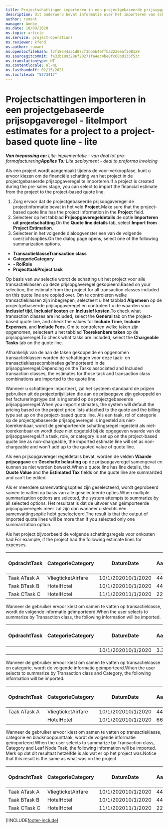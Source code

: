 ```yaml
---
title: Projectschattingen importeren in een projectgebaseerde prijsopgaveregel - lite
description: Dit onderwerp bevat informatie over het importeren van schattingen uit een project naar een prijsopgaveregel.
author: rumant
manager: Annbe
ms.date: 10/09/2020
ms.topic: article
ms.service: project-operations
ms.reviewer: kfend
ms.author: rumant
ms.openlocfilehash: f3f18644a51d87cf3bb5b4effba2236eaf3d81a9
ms.sourcegitcommit: fa32b1893286f20271fa4ec4be8fc68bd135f53c
ms.translationtype: HT
ms.contentlocale: nl-NL
ms.lasthandoff: 02/15/2021
ms.locfileid: "5273417"
---
```

# <a name="import-estimates-for-a-project-to-a-project-based-quote-line---lite"></a><span data-ttu-id="8f38c-103">Projectschattingen importeren in een projectgebaseerde prijsopgaveregel - lite</span><span class="sxs-lookup"><span data-stu-id="8f38c-103">Import estimates for a project to a project-based quote line - lite</span></span>

<span data-ttu-id="8f38c-104">_**Van toepassing op:** Lite-implementatie - van deal tot pro-formafacturering_</span><span class="sxs-lookup"><span data-stu-id="8f38c-104">_**Applies To:** Lite deployment - deal to proforma invoicing_</span></span>

<span data-ttu-id="8f38c-105">Als een project wordt aangemaakt tijdens de voor-verkoopfase, kunt u ervoor kiezen om de financiële schatting van het project in de projectgebaseerde prijsopgaveregel te importeren.</span><span class="sxs-lookup"><span data-stu-id="8f38c-105">If a project is created during the pre-sales stage, you can select to import the financial estimate from the project to the project-based quote line.</span></span>

1. <span data-ttu-id="8f38c-106">Zorg ervoor dat de projectgebaseerde prijsopgaveregel de projectinformatie bevat in het veld **Project**.</span><span class="sxs-lookup"><span data-stu-id="8f38c-106">Make sure that the project-based quote line has the project information in the **Project** field.</span></span>
2. <span data-ttu-id="8f38c-107">Selecteer op het tabblad **Prijsopgaveregeldetails** de optie **Importeren uit projectschatting**.</span><span class="sxs-lookup"><span data-stu-id="8f38c-107">On the **Quote line details** tab, select **Import from Project Estimation**.</span></span>
3. <span data-ttu-id="8f38c-108">Selecteer in het volgende dialoogvenster een van de volgende overzichtsopties.</span><span class="sxs-lookup"><span data-stu-id="8f38c-108">On the dialog page opens, select one of the following summarization options.</span></span>

  - <span data-ttu-id="8f38c-109">**Transactieklasse**</span><span class="sxs-lookup"><span data-stu-id="8f38c-109">**Transaction class**</span></span>
  - <span data-ttu-id="8f38c-110">**Categorie**</span><span class="sxs-lookup"><span data-stu-id="8f38c-110">**Category**</span></span>
  - <span data-ttu-id="8f38c-111">**- Rol**</span><span class="sxs-lookup"><span data-stu-id="8f38c-111">**Role**</span></span> 
  - <span data-ttu-id="8f38c-112">**Projecttaak**</span><span class="sxs-lookup"><span data-stu-id="8f38c-112">**Project task**</span></span>

<span data-ttu-id="8f38c-113">Op basis van uw selectie wordt de schatting uit het project voor alle transactieklassen op deze prijsopgaveregel gekopieerd.</span><span class="sxs-lookup"><span data-stu-id="8f38c-113">Based on your selection, the estimate from the project for all transaction classes included on this quote line are copied over.</span></span> <span data-ttu-id="8f38c-114">Om te controleren welke transactieklassen zijn inbegrepen, selecteert u het tabblad **Algemeen** op de projectgebaseerde prijsopgaveregel en controleert u de waarden voor **Inclusief tijd**, **Inclusief kosten** en **Inclusief kosten**.</span><span class="sxs-lookup"><span data-stu-id="8f38c-114">To check what transaction classes are included, select the **General** tab on the project-based quote line, and check the values for **Include Time**, **Include Expenses**, and **Include Fees**.</span></span>  <span data-ttu-id="8f38c-115">Om te controleren welke taken zijn opgenomen, selecteert u het tabblad **Toerekenbare taken** op de prijsopgaveregel.</span><span class="sxs-lookup"><span data-stu-id="8f38c-115">To check what tasks are included, select the **Chargeable Tasks** tab on the quote line.</span></span>

<span data-ttu-id="8f38c-116">Afhankelijk van de aan de taken gekoppelde en opgenomen transactieklassen worden de schattingen voor deze taak- en transactieklassecombinaties geïmporteerd in de prijsopgaveregel.</span><span class="sxs-lookup"><span data-stu-id="8f38c-116">Depending on the Tasks associated and Included transaction classes, the estimates for those task and transaction class combinations are imported to the quote line.</span></span>

<span data-ttu-id="8f38c-117">Wanneer u schattingen importeert, zal het systeem standaard de prijzen gebruiken uit de projectprijslijsten die aan de prijsopgave zijn gekoppeld en het factureringstype dat is ingesteld op de projectgebaseerde prijsopgaveregel.</span><span class="sxs-lookup"><span data-stu-id="8f38c-117">When you import estimates, the system will default the pricing based on the project price lists attached to the quote and the billing type set up on the project-based quote line.</span></span> <span data-ttu-id="8f38c-118">Als een taak, rol of categorie op de projectgebaseerde prijsopgaveregel is ingesteld als niet-toerekenbaar, wordt de geïmporteerde schattingsregel ingesteld als niet-toerekenbaar en wordt deze niet opgeteld bij de opgegeven waarde van de prijsopgaveregel.</span><span class="sxs-lookup"><span data-stu-id="8f38c-118">If a task, role, or category is set up on the project-based quote line as non-chargeable, the imported estimate line will set as non-chargeable and won't add up to the quoted value of quote line.</span></span>

<span data-ttu-id="8f38c-119">Als een prijsopgaveregel regeldetails bevat, worden de velden **Waarde prijsopgave** en **Geschatte belasting** op de prijsopgaveregel samengevat en kunnen ze niet worden bewerkt.</span><span class="sxs-lookup"><span data-stu-id="8f38c-119">When a quote line has line details, the **Quote Value** and the **Estimated Tax** fields on the quote line are summarized and can't be edited.</span></span>

<span data-ttu-id="8f38c-120">Als er meerdere samenvattingsopties zijn geselecteerd, wordt geprobeerd samen te vatten op basis van alle geselecteerde opties.</span><span class="sxs-lookup"><span data-stu-id="8f38c-120">When multiple summarization options are selected, the system attempts to summarize by all selected options.</span></span> <span data-ttu-id="8f38c-121">Het resultaat is dat de uitvoer van geïmporteerde prijsopgaveregels meer zal zijn dan wanneer u slechts één samenvattingsoptie hebt geselecteerd.</span><span class="sxs-lookup"><span data-stu-id="8f38c-121">The result is that the output of imported quote lines will be more than if you selected only one summarization option.</span></span>

<span data-ttu-id="8f38c-122">Als het project bijvoorbeeld de volgende schattingsregels voor onkosten had.</span><span class="sxs-lookup"><span data-stu-id="8f38c-122">For example, if the project had the following estimate lines for expenses.</span></span>

| <span data-ttu-id="8f38c-123">Opdracht</span><span class="sxs-lookup"><span data-stu-id="8f38c-123">Task</span></span> | <span data-ttu-id="8f38c-124">Categorie</span><span class="sxs-lookup"><span data-stu-id="8f38c-124">Category</span></span> | <span data-ttu-id="8f38c-125">Datum</span><span class="sxs-lookup"><span data-stu-id="8f38c-125">Date</span></span> | <span data-ttu-id="8f38c-126">Aantal</span><span class="sxs-lookup"><span data-stu-id="8f38c-126">Quantity</span></span> | <span data-ttu-id="8f38c-127">Prijs per eenheid</span><span class="sxs-lookup"><span data-stu-id="8f38c-127">Unit price</span></span> | <span data-ttu-id="8f38c-128">Bedrag</span><span class="sxs-lookup"><span data-stu-id="8f38c-128">Amount</span></span> |
| --- | --- | --- | --- | --- | --- |
| <span data-ttu-id="8f38c-129">Taak A</span><span class="sxs-lookup"><span data-stu-id="8f38c-129">Task A</span></span> | <span data-ttu-id="8f38c-130">Vliegticket</span><span class="sxs-lookup"><span data-stu-id="8f38c-130">Airfare</span></span> | <span data-ttu-id="8f38c-131">10/1/2020</span><span class="sxs-lookup"><span data-stu-id="8f38c-131">10/1/2020</span></span> | <span data-ttu-id="8f38c-132">4</span><span class="sxs-lookup"><span data-stu-id="8f38c-132">4</span></span> | <span data-ttu-id="8f38c-133">400</span><span class="sxs-lookup"><span data-stu-id="8f38c-133">400</span></span> | <span data-ttu-id="8f38c-134">1600</span><span class="sxs-lookup"><span data-stu-id="8f38c-134">1600</span></span> |
| <span data-ttu-id="8f38c-135">Taak B</span><span class="sxs-lookup"><span data-stu-id="8f38c-135">Task B</span></span> | <span data-ttu-id="8f38c-136">Hotel</span><span class="sxs-lookup"><span data-stu-id="8f38c-136">Hotel</span></span> | <span data-ttu-id="8f38c-137">10/1/2020</span><span class="sxs-lookup"><span data-stu-id="8f38c-137">10/1/2020</span></span> | <span data-ttu-id="8f38c-138">4</span><span class="sxs-lookup"><span data-stu-id="8f38c-138">4</span></span> | <span data-ttu-id="8f38c-139">200</span><span class="sxs-lookup"><span data-stu-id="8f38c-139">200</span></span> | <span data-ttu-id="8f38c-140">800</span><span class="sxs-lookup"><span data-stu-id="8f38c-140">800</span></span> |
| <span data-ttu-id="8f38c-141">Taak C</span><span class="sxs-lookup"><span data-stu-id="8f38c-141">Task C</span></span> | <span data-ttu-id="8f38c-142">Hotel</span><span class="sxs-lookup"><span data-stu-id="8f38c-142">Hotel</span></span> | <span data-ttu-id="8f38c-143">11/1/2020</span><span class="sxs-lookup"><span data-stu-id="8f38c-143">11/1/2020</span></span> | <span data-ttu-id="8f38c-144">2</span><span class="sxs-lookup"><span data-stu-id="8f38c-144">2</span></span> | <span data-ttu-id="8f38c-145">200</span><span class="sxs-lookup"><span data-stu-id="8f38c-145">200</span></span> | <span data-ttu-id="8f38c-146">400</span><span class="sxs-lookup"><span data-stu-id="8f38c-146">400</span></span> |

<span data-ttu-id="8f38c-147">Wanneer de gebruiker ervoor kiest om samen te vatten op transactieklasse, wordt de volgende informatie geïmporteerd.</span><span class="sxs-lookup"><span data-stu-id="8f38c-147">When the user selects to summarize by Transaction class, the following information will be imported.</span></span>

| <span data-ttu-id="8f38c-148">Opdracht</span><span class="sxs-lookup"><span data-stu-id="8f38c-148">Task</span></span> | <span data-ttu-id="8f38c-149">Categorie</span><span class="sxs-lookup"><span data-stu-id="8f38c-149">Category</span></span> | <span data-ttu-id="8f38c-150">Datum</span><span class="sxs-lookup"><span data-stu-id="8f38c-150">Date</span></span> | <span data-ttu-id="8f38c-151">Aantal</span><span class="sxs-lookup"><span data-stu-id="8f38c-151">Quantity</span></span> | <span data-ttu-id="8f38c-152">Prijs per eenheid</span><span class="sxs-lookup"><span data-stu-id="8f38c-152">Unit price</span></span> | <span data-ttu-id="8f38c-153">Bedrag</span><span class="sxs-lookup"><span data-stu-id="8f38c-153">Amount</span></span> |
| --- | --- | --- | --- | --- | --- |
|||<span data-ttu-id="8f38c-154">10/1/2020</span><span class="sxs-lookup"><span data-stu-id="8f38c-154">10/1/2020</span></span> | <span data-ttu-id="8f38c-155">3.34</span><span class="sxs-lookup"><span data-stu-id="8f38c-155">3.34</span></span> | <span data-ttu-id="8f38c-156">840</span><span class="sxs-lookup"><span data-stu-id="8f38c-156">840</span></span> | <span data-ttu-id="8f38c-157">2800</span><span class="sxs-lookup"><span data-stu-id="8f38c-157">2800</span></span> |

<span data-ttu-id="8f38c-158">Wanneer de gebruiker ervoor kiest om samen te vatten op transactieklasse en categorie, wordt de volgende informatie geïmporteerd.</span><span class="sxs-lookup"><span data-stu-id="8f38c-158">When the user selects to summarize by Transaction class and Category, the following information will be imported.</span></span>

| <span data-ttu-id="8f38c-159">Opdracht</span><span class="sxs-lookup"><span data-stu-id="8f38c-159">Task</span></span> | <span data-ttu-id="8f38c-160">Categorie</span><span class="sxs-lookup"><span data-stu-id="8f38c-160">Category</span></span> | <span data-ttu-id="8f38c-161">Datum</span><span class="sxs-lookup"><span data-stu-id="8f38c-161">Date</span></span> | <span data-ttu-id="8f38c-162">Aantal</span><span class="sxs-lookup"><span data-stu-id="8f38c-162">Quantity</span></span> | <span data-ttu-id="8f38c-163">Prijs per eenheid</span><span class="sxs-lookup"><span data-stu-id="8f38c-163">Unit price</span></span> | <span data-ttu-id="8f38c-164">Bedrag</span><span class="sxs-lookup"><span data-stu-id="8f38c-164">Amount</span></span> |
| --- | --- | --- | --- | --- | --- |
| <span data-ttu-id="8f38c-165">Taak A</span><span class="sxs-lookup"><span data-stu-id="8f38c-165">Task A</span></span> | <span data-ttu-id="8f38c-166">Vliegticket</span><span class="sxs-lookup"><span data-stu-id="8f38c-166">Airfare</span></span> | <span data-ttu-id="8f38c-167">10/1/2020</span><span class="sxs-lookup"><span data-stu-id="8f38c-167">10/1/2020</span></span> | <span data-ttu-id="8f38c-168">4</span><span class="sxs-lookup"><span data-stu-id="8f38c-168">4</span></span> | <span data-ttu-id="8f38c-169">400</span><span class="sxs-lookup"><span data-stu-id="8f38c-169">400</span></span> | <span data-ttu-id="8f38c-170">1600</span><span class="sxs-lookup"><span data-stu-id="8f38c-170">1600</span></span> |
| | <span data-ttu-id="8f38c-171">Hotel</span><span class="sxs-lookup"><span data-stu-id="8f38c-171">Hotel</span></span> | <span data-ttu-id="8f38c-172">10/1/2020</span><span class="sxs-lookup"><span data-stu-id="8f38c-172">10/1/2020</span></span> | <span data-ttu-id="8f38c-173">6</span><span class="sxs-lookup"><span data-stu-id="8f38c-173">6</span></span> | <span data-ttu-id="8f38c-174">200</span><span class="sxs-lookup"><span data-stu-id="8f38c-174">200</span></span> | <span data-ttu-id="8f38c-175">1200</span><span class="sxs-lookup"><span data-stu-id="8f38c-175">1200</span></span> |

<span data-ttu-id="8f38c-176">Wanneer de gebruiker ervoor kiest om samen te vatten op transactieklasse, categorie en bladknooppunttaak, wordt de volgende informatie geïmporteerd.</span><span class="sxs-lookup"><span data-stu-id="8f38c-176">When the user selects to summarize by Transaction class, Category and Leaf Node Task, the following information will be imported.</span></span> <span data-ttu-id="8f38c-177">Merk op dat dit resultaat hetzelfde is als wat er op het project was.</span><span class="sxs-lookup"><span data-stu-id="8f38c-177">Notice that this result is the same as what was on the project.</span></span>

| <span data-ttu-id="8f38c-178">Opdracht</span><span class="sxs-lookup"><span data-stu-id="8f38c-178">Task</span></span> | <span data-ttu-id="8f38c-179">Categorie</span><span class="sxs-lookup"><span data-stu-id="8f38c-179">Category</span></span> | <span data-ttu-id="8f38c-180">Datum</span><span class="sxs-lookup"><span data-stu-id="8f38c-180">Date</span></span> | <span data-ttu-id="8f38c-181">Aantal</span><span class="sxs-lookup"><span data-stu-id="8f38c-181">Quantity</span></span> | <span data-ttu-id="8f38c-182">Prijs per eenheid</span><span class="sxs-lookup"><span data-stu-id="8f38c-182">Unit price</span></span> | <span data-ttu-id="8f38c-183">Bedrag</span><span class="sxs-lookup"><span data-stu-id="8f38c-183">Amount</span></span> |
| --- | --- | --- | --- | --- | --- |
| <span data-ttu-id="8f38c-184">Taak A</span><span class="sxs-lookup"><span data-stu-id="8f38c-184">Task A</span></span> | <span data-ttu-id="8f38c-185">Vliegticket</span><span class="sxs-lookup"><span data-stu-id="8f38c-185">Airfare</span></span> | <span data-ttu-id="8f38c-186">10/1/2020</span><span class="sxs-lookup"><span data-stu-id="8f38c-186">10/1/2020</span></span> | <span data-ttu-id="8f38c-187">4</span><span class="sxs-lookup"><span data-stu-id="8f38c-187">4</span></span> | <span data-ttu-id="8f38c-188">400</span><span class="sxs-lookup"><span data-stu-id="8f38c-188">400</span></span> | <span data-ttu-id="8f38c-189">1600</span><span class="sxs-lookup"><span data-stu-id="8f38c-189">1600</span></span> |
| <span data-ttu-id="8f38c-190">Taak B</span><span class="sxs-lookup"><span data-stu-id="8f38c-190">Task B</span></span> | <span data-ttu-id="8f38c-191">Hotel</span><span class="sxs-lookup"><span data-stu-id="8f38c-191">Hotel</span></span> | <span data-ttu-id="8f38c-192">10/1/2020</span><span class="sxs-lookup"><span data-stu-id="8f38c-192">10/1/2020</span></span> | <span data-ttu-id="8f38c-193">4</span><span class="sxs-lookup"><span data-stu-id="8f38c-193">4</span></span> | <span data-ttu-id="8f38c-194">200</span><span class="sxs-lookup"><span data-stu-id="8f38c-194">200</span></span> | <span data-ttu-id="8f38c-195">800</span><span class="sxs-lookup"><span data-stu-id="8f38c-195">800</span></span> |
| <span data-ttu-id="8f38c-196">Taak C</span><span class="sxs-lookup"><span data-stu-id="8f38c-196">Task C</span></span> | <span data-ttu-id="8f38c-197">Hotel</span><span class="sxs-lookup"><span data-stu-id="8f38c-197">Hotel</span></span> | <span data-ttu-id="8f38c-198">11/1/2020</span><span class="sxs-lookup"><span data-stu-id="8f38c-198">11/1/2020</span></span> | <span data-ttu-id="8f38c-199">2</span><span class="sxs-lookup"><span data-stu-id="8f38c-199">2</span></span> | <span data-ttu-id="8f38c-200">200</span><span class="sxs-lookup"><span data-stu-id="8f38c-200">200</span></span> | <span data-ttu-id="8f38c-201">400</span><span class="sxs-lookup"><span data-stu-id="8f38c-201">400</span></span> |


[!INCLUDE[footer-include](../../includes/footer-banner.md)]